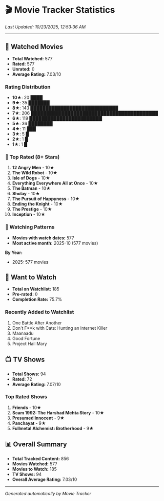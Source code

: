 # 🎬 Movie Tracker Statistics

*Last Updated: 10/23/2025, 12:53:36 AM*

---

## 🍿 Watched Movies

- **Total Watched:** 577
- **Rated:** 577
- **Unrated:** 0
- **Average Rating:** 7.03/10

### Rating Distribution

- **10★**: 20 ████
- **9★**: 35 ███████
- **8★**: 143 █████████████████████████████
- **7★**: 206 ██████████████████████████████████████████
- **6★**: 119 ████████████████████████
- **5★**: 36 ████████
- **4★**: 11 ███
- **3★**: 5 █
- **2★**: 1 █
- **1★**: 1 █

### 🌟 Top Rated (8+ Stars)

1. **12 Angry Men** - 10★
2. **The Wild Robot** - 10★
3. **Isle of Dogs** - 10★
4. **Everything Everywhere All at Once** - 10★
5. **The Batman** - 10★
6. **Sholay** - 10★
7. **The Pursuit of Happyness** - 10★
8. **Ending the Knight** - 10★
9. **The Prestige** - 10★
10. **Inception** - 10★

### 📅 Watching Patterns

- **Movies with watch dates:** 577
- **Most active month:** 2025-10 (577 movies)

**By Year:**
- 2025: 577 movies

## 📝 Want to Watch

- **Total on Watchlist:** 185
- **Pre-rated:** 0
- **Completion Rate:** 75.7%

### Recently Added to Watchlist

1. One Battle After Another
2. Don't F**k with Cats: Hunting an Internet Killer
3. Maanaadu
4. Good Fortune
5. Project Hail Mary

## 📺 TV Shows

- **Total Shows:** 94
- **Rated:** 72
- **Average Rating:** 7.07/10

### Top Rated Shows

1. **Friends** - 10★
2. **Scam 1992: The Harshad Mehta Story** - 10★
3. **Presumed Innocent** - 9★
4. **Panchayat** - 9★
5. **Fullmetal Alchemist: Brotherhood** - 9★

## 📊 Overall Summary

- **Total Tracked Content:** 856
- **Movies Watched:** 577
- **Movies to Watch:** 185
- **TV Shows:** 94
- **Overall Average Rating:** 7.03/10

---

*Generated automatically by Movie Tracker*